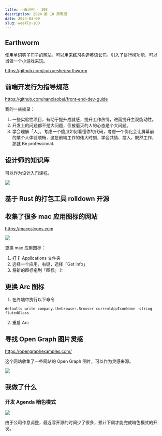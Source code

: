 ```yaml
---
title: 十五周刊 - 108
description: 2024 第 10 周周报
date: 2024-03-09
slug: weekly-108
---
```


## Earthworm

使用单词钩子句子的网站，可以用来练习构造英语长句。引入了排行榜功能，可以当做一个小游戏来玩。

https://github.com/cuixueshe/earthworm

[](https://twitter.com/cui_xiaorui/status/1765916984829702643)

## 前端开发行为指导规范

https://github.com/nanxiaobei/front-end-dev-guide

我的一些摘录：
1. 一些实验性项目，有助于提升成就感，提升工作热情，进而提升主观能动性。
2. 开发上的问题都不是大问题，但被磨灭的人的心态是个大问题。
3. 学会理解「人」，考虑一个傻瓜如何看懂你的代码，考虑一个优化会让屏幕前的某个人体验顺畅，这是前端工作的伟大时刻，学会共情、投入，既然工作，那就 Be professional.

## 设计师的知识库

可以作为设计入门课程。

![](https://pocket.haydenhayden.com/blog/202403092053342.png)

## 基于 Rust 的打包工具 rolldown 开源

[](https://twitter.com/rolldown_rs/status/1766013359932297275)

## 收集了很多 mac 应用图标的网站

https://macosicons.com

![](https://pocket.haydenhayden.com/blog/202403092118123.png)

更换 mac 应用图标：

1. 打卡 Applications 文件夹
2. 选择一个应用，右键，选择「Get Info」
3. 将新的图标拖到「图标」上

## 更换 Arc 图标

[](https://twitter.com/unixzii/status/1763407331831038254)

1. 在终端中执行以下命令
```
defaults write company.thebrowser.Browser currentAppIconName -string flutedGlass
```
2. 重启 Arc

## 寻找 Open Graph 图片灵感

https://opengraphexamples.com/

这个网站收集了一些网站的 Open Graph 图片，可以作为灵感来源。

![](https://pocket.haydenhayden.com/blog/202403092125616.png)

## 我做了什么

### 开发 Agenda 暗色模式

![](https://pocket.haydenhayden.com/blog/202403110729693.png)

由于公司作息调整，最近写开源的时间少了很多，预计下周才能完成暗色模式的开发。
